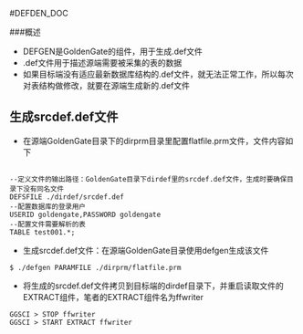 #DEFDEN_DOC

###概述

* DEFGEN是GoldenGate的组件，用于生成.def文件
* .def文件用于描述源端需要被采集的表的数据
* 如果目标端没有适应最新数据库结构的.def文件，就无法正常工作，所以每次对表结构做修改，就要在源端生成新的.def文件


## 生成srcdef.def文件 ##

* 在源端GoldenGate目录下的dirprm目录里配置flatfile.prm文件，文件内容如下

```shell

--定义文件的输出路径：GoldenGate目录下dirdef里的srcdef.def文件，生成时要确保目录下没有同名文件
DEFSFILE ./dirdef/srcdef.def
--配置数据库的登录用户
USERID goldengate,PASSWORD goldengate
--配置文件需要解析的表
TABLE test001.*;

```
	
* 生成srcdef.def文件：在源端GoldenGate目录使用defgen生成该文件

```shell
$ ./defgen PARAMFILE ./dirprm/flatfile.prm
```

* 将生成的srcdef.def文件拷贝到目标端的dirdef目录下，并重启读取文件的EXTRACT组件，笔者的EXTRACT组件名为ffwriter

```shell
GGSCI > STOP ffwriter
GGSCI > START EXTRACT ffwriter
```

